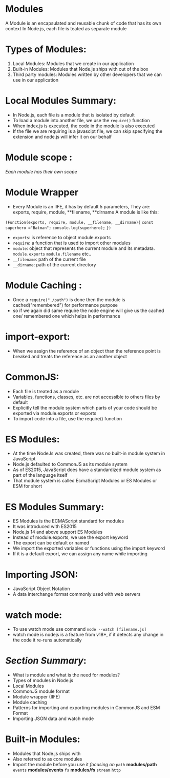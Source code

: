 # Modules

A Module is an encapsulated and reusable chunk of code that has its own context
In Node.js, each file is teated as separate module

# Types of Modules:

1. Local Modules: Modules that we create in our application
2. Built-in Modules: Modules that Node.js ships with out of the box
3. Third party modules: Modules written by other developers that we can use in our application

# Local Modules Summary:

- In Node.js, each file is a module that is isolated by default
- To load a module into another file, we use the `require()` function
- When index.js is executed, the code in the module is also executed
- If the file we are requiring is a javascipt file, we can skip specifying the extension and node.js will infer it on our behalf

# Module scope :

_Each module has their own scope_

# Module Wrapper

- Every Module is an IIFE, it has by default 5 parameters, They are: exports, require, module, **filename, **dirname
  A module is like this:

`(Function(exports, require, module, __filename, __dirname){`
`const superhero ="Batman";`
`console.log(superhero);`
`})`

- `exports`: is reference to object module.exports
- `require`: a function that is used to import other modules
- `module`: object that represents the current module and its metadata. `module.exports` `module.filename` etc..
- `__filename`: path of the current file
- `__dirname`: path of the current directory

# Module Caching :

- Once a `require("./path")` is done then the module is cached("remembered") for performance purpose
- so if we again did same require the node engine will give us the cached one/ remembered one which helps in performance

# import-export:

- When we assign the reference of an object than the reference point is breaked and treats the reference as an another object

# CommonJS:

- Each file is treated as a module
- Variables, functions, classes, etc. are not accessible to others files by default
- Explicitly tell the module system which parts of your code should be exported via module.exports or exports
- To import code into a file, use the require() function

# ES Modules:

- At the time NodeJs was created, there was no built-in module system in JavaScript
- Node.js defaulted to CommonJS as its module system
- As of ES2015, JavaScript does have a standardized module system as part of the language itself
- That module system is called EcmaScript Modules or ES Modules or ESM for short

# ES Modules Summary:

- ES Modules is the ECMAScript standard for modules
- It was introduced with ES2015
- Node.js 14 and above support ES Modules
- Instead of module.exports, we use the export keyword
- The export can be default or named
- We import the exported variables or functions using the import keyword
- If it is a default export, we can assign any name while importing

# Importing JSON:

- JavaScript Object Notation
- A data interchange format commonly used with web servers

# watch mode:

- To use watch mode use command `node --watch [filename.js]`
- watch mode is nodejs is a feature from v18+, if it detects any change in the code it re-runs automatically

# _Section Summary_:

- What is module and what is the need for modules?
- Types of modules in Node.js
- Local Modules
- CommonJS module format
- Module wrapper (IIFE)
- Module caching
- Patterns for importing and exporting modules in CommonJS and ESM Format
- Importing JSON data and watch mode

# Built-in Modules:

- Modules that Node.js ships with
- Also referred to as core modules
- Import the module before you use it
  _focusing on_
  `path` **modules/path**
  `events` **modules/events**
  `fs` **modules/fs**
  `stream`
  `http`
